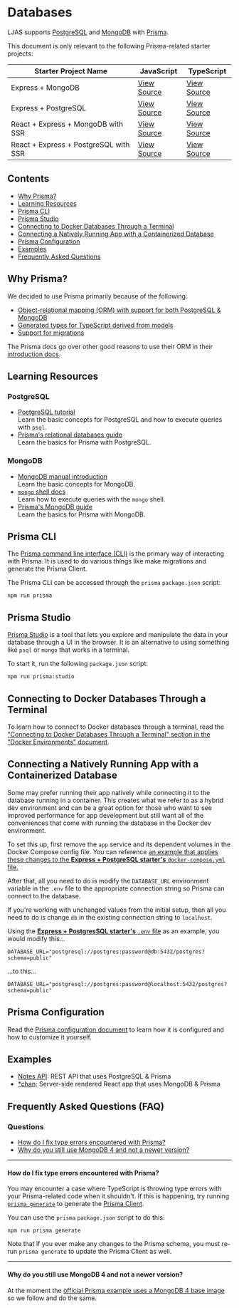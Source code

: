 # Databases

LJAS supports [PostgreSQL](https://postgresql.org) and [MongoDB](https://mongodb.com) with [Prisma](https://prisma.io).

This document is only relevant to the following Prisma-related starter projects:

| Starter Project Name                  | JavaScript                                                                                                        | TypeScript                                                                                                           |
| ------------------------------------- | ----------------------------------------------------------------------------------------------------------------- | -------------------------------------------------------------------------------------------------------------------- |
| Express + MongoDB                     | [View Source](https://github.com/mattlean/lean-js-app-starter/tree/v1.0.0-rc/starters/express-mongo)              | [View Source](https://github.com/mattlean/lean-js-app-starter/tree/v1.0.0-rc/starters/express-mongo-ts)              |
| Express + PostgreSQL                  | [View Source](https://github.com/mattlean/lean-js-app-starter/tree/v1.0.0-rc/starters/express-postgres)           | [View Source](https://github.com/mattlean/lean-js-app-starter/tree/v1.0.0-rc/starters/express-postgres-ts)           |
| React + Express + MongoDB with SSR    | [View Source](https://github.com/mattlean/lean-js-app-starter/tree/v1.0.0-rc/starters/react-express-mongo-ssr)    | [View Source](https://github.com/mattlean/lean-js-app-starter/tree/v1.0.0-rc/starters/react-express-mongo-ssr-ts)    |
| React + Express + PostgreSQL with SSR | [View Source](https://github.com/mattlean/lean-js-app-starter/tree/v1.0.0-rc/starters/react-express-postgres-ssr) | [View Source](https://github.com/mattlean/lean-js-app-starter/tree/v1.0.0-rc/starters/react-express-postgres-ssr-ts) |

## Contents

-   [Why Prisma?](#why-prisma)
-   [Learning Resources](#learning-resources)
-   [Prisma CLI](#prisma-cli)
-   [Prisma Studio](#prisma-studio)
-   [Connecting to Docker Databases Through a Terminal](#connecting-to-docker-databases-through-a-terminal)
-   [Connecting a Natively Running App with a Containerized Database](#connecting-a-natively-running-app-with-a-containerized-database)
-   [Prisma Configuration](#prisma-configuration)
-   [Examples](#examples)
-   [Frequently Asked Questions](#frequently-asked-questions-faq)

## Why Prisma?

We decided to use Prisma primarily because of the following:

-   [Object-relational mapping (ORM) with support for both PostgreSQL & MongoDB](https://prisma.io/docs/orm/overview/databases)
-   [Generated types for TypeScript derived from models](https://prisma.io/docs/orm/prisma-client/type-safety#what-are-generated-types)
-   [Support for migrations](https://prisma.io/docs/orm/prisma-migrate/understanding-prisma-migrate/overview)

The Prisma docs go over other good reasons to use their ORM in their [introduction docs](https://prisma.io/docs/orm/overview/introduction/why-prisma).

## Learning Resources

### PostgreSQL

-   [PostgreSQL tutorial](https://postgresql.org/docs/current/tutorial.html)  
    Learn the basic concepts for PostgreSQL and how to execute queries with `psql`.
-   [Prisma's relational databases guide](https://prisma.io/docs/getting-started/setup-prisma/start-from-scratch/relational-databases-typescript-postgresql)  
    Learn the basics for Prisma with PostgreSQL.

### MongoDB

-   [MongoDB manual introduction](https://mongodb.com/docs/manual/introduction)  
     Learn the basic concepts for MongoDB.
-   [`mongo` shell docs](https://mongodb.com/docs/v4.4/mongo)  
    Learn how to execute queries with the `mongo` shell.
-   [Prisma's MongoDB guide](https://prisma.io/docs/getting-started/setup-prisma/start-from-scratch/mongodb-typescript-mongodb)  
    Learn the basics for Prisma with MongoDB.

## Prisma CLI

The [Prisma command line interface (CLI)](https://prisma.io/docs/orm/tools/prisma-cli) is the primary way of interacting with Prisma. It is used to do various things like make migrations and generate the Prisma Client.

The Prisma CLI can be accessed through the `prisma` `package.json` script:

```console
npm run prisma
```

## Prisma Studio

[Prisma Studio](https://prisma.io/studio) is a tool that lets you explore and manipulate the data in your database through a UI in the browser. It is an alternative to using something like `psql` or `mongo` that works in a terminal.

To start it, run the following `package.json` script:

```console
npm run prisma:studio
```

## Connecting to Docker Databases Through a Terminal

To learn how to connect to Docker databases through a terminal, read the ["Connecting to Docker Databases Through a Terminal" section in the "Docker Environments" document](../docker-environments.md#connecting-to-docker-databases-through-a-terminal).

## Connecting a Natively Running App with a Containerized Database

Some may prefer running their app natively while connecting it to the database running in a container. This creates what we refer to as a hybrid dev environment and can be a great option for those who want to see improved performance for app development but still want all of the conveniences that come with running the database in the Docker dev environment.

To set this up, first remove the `app` service and its dependent volumes in the Docker Compose config file. You can reference [an example that applies these changes to the **Express + PostgreSQL starter's** `docker-compose.yml` file.](./docker-compose.hybrid-example.yml)

After that, all you need to do is modify the `DATABASE_URL` environment variable in the `.env` file to the appropriate connection string so Prisma can connect to the database.

If you're working with unchanged values from the initial setup, then all you need to do is change `db` in the existing connection string to `localhost`.

Using the [**Express + PostgresSQL starter's** `.env` file](../../../starters/express-postgres/.env.example) as an example, you would modify this...

```
DATABASE_URL="postgresql://postgres:password@db:5432/postgres?schema=public"
```

...to this...

```
DATABASE_URL="postgresql://postgres:password@localhost:5432/postgres?schema=public"
```

## Prisma Configuration

Read the [Prisma configuration document](../../configuration/prisma.md) to learn how it is configured and how to customize it yourself.

## Examples

-   [Notes API](https://github.com/mattlean/lean-js-app-starter/tree/v1.0.0-rc/examples/notes-api): REST API that uses PostgreSQL & Prisma
-   [\*chan](https://github.com/mattlean/lean-js-app-starter/tree/v1.0.0-rc/examples/starchan): Server-side rendered React app that uses MongoDB & Prisma

## Frequently Asked Questions (FAQ)

### Questions

-   [How do I fix type errors encountered with Prisma?](#how-do-i-fix-type-errors-encountered-with-prisma)
-   [Why do you still use MongoDB 4 and not a newer version?](#why-do-you-still-use-mongodb-4-and-not-a-newer-version)

---

#### How do I fix type errors encountered with Prisma?

You may encounter a case where TypeScript is throwing type errors with your Prisma-related code when it shouldn't. If this is happening, try running [`prisma generate`](https://prisma.io/docs/orm/prisma-client/setup-and-configuration/generating-prisma-client) to generate the [Prisma Client](https://prisma.io/docs/orm/prisma-client/setup-and-configuration/introduction).

You can use the `prisma` `package.json` script to do this:

```console
npm run prisma generate
```

Note that if you ever make any changes to the Prisma schema, you must re-run `prisma generate` to update the Prisma Client as well.

---

#### Why do you still use MongoDB 4 and not a newer version?

At the moment the [official Prisma example uses a MongoDB 4 base image](https://github.com/prisma/prisma/blob/main/docker/mongodb_replica/Dockerfile) so we follow and do the same.
